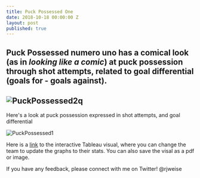 ```yaml
---
title: Puck Possessed One
date: 2018-10-18 00:00:00 Z
layout: post
published: true
---
```


## Puck Possessed numero uno has a comical look (as in _looking like a comic_) at puck possession through shot attempts, related to goal differential (goals for - goals against).
## ![PuckPossessed2q]({{site.url}}{{site.baseurl}}/images/PuckPossessed2quartersize.png "Puck Possessed 2q")

Here's a look at puck possession expressed in shot attempts, and goal differential

![PuckPossessed1]({{site.url}}{{site.baseurl}}/images/PuckPossessed1.png "Puck Possessed 1")

Here is a [link](https://public.tableau.com/views/PUCKPOSSESSED1/PUCKPOSSESSEDNR1?:embed=y&:display_count=yes) to the interactive Tableau visual, where you can change the team to update the graphs to their stats. You can also save the visal as a pdf or image.

If you have any feedback, please connect with me on Twitter! @rjweise
